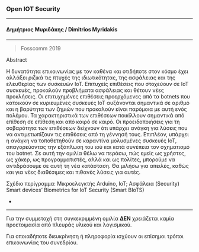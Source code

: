 ### **Open IOT Security**
---
#### **Δημήτριος Μυριδάκης / Dimitrios Myridakis**
####
--- 
>Fosscomm 2019

Abstract

Η δυνατότητα επικοινωνίας με τον καθένα και οτιδήποτε στον κόσμο έχει αλλάξει ριζικά τις πτυχές της ιδιωτικότητας, της ασφάλειας και της ελευθερίας των συσκευών IoT. Επιτυχείς επιθέσεις που στοχεύουν σε IoT συσκευές, προκαλούν προβλήματα ασφάλειας και θέτουν νέες προκλήσεις. Οι επιτυχημένες επιθέσεις προερχόμενες από τα botnets που κατοικούν σε κυριευμένες συσκευές IoT αυξάνονται σημαντικά σε αριθμό και η βαρύτητα των ζημιών που προκαλούν είναι παρόμοια με αυτή ενός πολέμου. Τα χαρακτηριστικά των επιθέσεων ποικίλλουν σημαντικά από επίθεση σε επίθεση και από καιρό σε καιρό. Οι προειδοποιήσεις για τη σοβαρότητα των επιθέσεων δείχνουν ότι υπάρχει ανάγκη για λύσεις που να αντιμετωπίζουν τις επιθέσεις από τη γέννησή τους. Επιπλέον, υπάρχει η ανάγκη να τοποθετηθούν σε καραντίνα μολυσμένες συσκευές IoT, απαγορεύοντας την εξάπλωση του ιού και κατά συνέπεια τον σχηματισμό του botnet.
Σε αυτή την ομιλία θέλω να περάσω, πώς εμείς ως χρήστες, ως χάκερ, ως προγραμματιστές, αλλά και ως πολίτες, μπορούμε να αντιδράσουμε σε αυτή τη νέα κατάσταση. Θα μιλήσω για απειλές, καθώς και για νέες διαθέσιμες και πιθανές λύσεις για αυτές.

Σχέδιο περίγραμμα: Μικροελεγκτής Arduino, IoT; Ασφάλεια (Security) Smart devices’ Biometrics for IoT Security (Smart BIoTS)

*


---

Για την συμμετοχή στη συγκεκριμμένη ομιλία **ΔΕΝ** χρειάζεται καμία προετοιμασία από πλευράς υλικού και λογισμικού.

Για οποιαδήποτε διευκρίνηση ή πληροφορία ισχύουν οι επίσημοι τρόποι επικοινωνίας του συνεδρίου.
